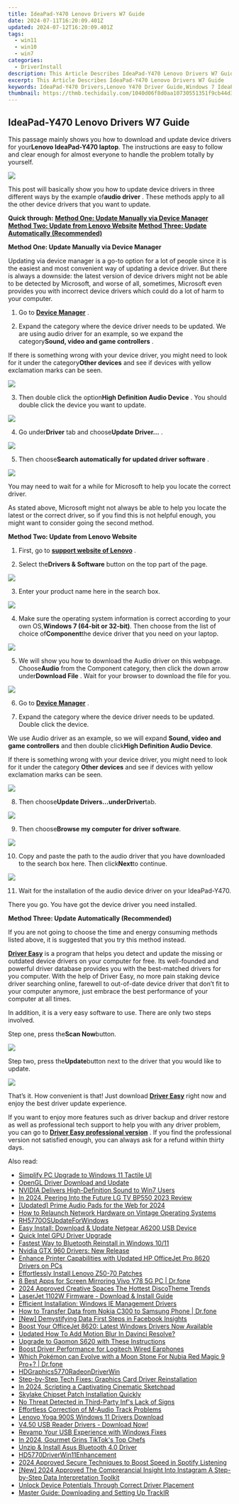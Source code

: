 ```yaml
---
title: IdeaPad-Y470 Lenovo Drivers W7 Guide
date: 2024-07-11T16:20:09.401Z
updated: 2024-07-12T16:20:09.401Z
tags:
  - win11
  - win10
  - win7
categories:
  - DriverInstall
description: This Article Describes IdeaPad-Y470 Lenovo Drivers W7 Guide
excerpt: This Article Describes IdeaPad-Y470 Lenovo Drivers W7 Guide
keywords: IdeaPad-Y470 Drivers,Lenovo Y470 Driver Guide,Windows 7 IdeaPad Drivers,Lenovo Y470 W7 Support,IdeaPad-Y470 System Update Guide,Y470 Lenovo Windows 7 Configuration,IdeaPad-Y470 Compatibility Guide
thumbnail: https://thmb.techidaily.com/1040d06f8d0aa10730551351f9cb44d3bcea699d80952a8774c562402ba30c3b.jpg
---
```


## IdeaPad-Y470 Lenovo Drivers W7 Guide

This passage mainly shows you how to download and update device drivers for your**Lenovo IdeaPad-Y470 laptop**. The instructions are easy to follow and clear enough for almost everyone to handle the problem totally by yourself.
  
![](https://images.drivereasy.com/wp-content/uploads/2016/09/lenovo-ideapad-y470-laptop.jpg)
  
 This post will basically show you how to update device drivers in three different ways by the example of**audio driver** . These methods apply to all the other device drivers that you want to update.
  
**Quick through:**
[**Method One: Update Manually via Device Manager**](#1)
**[Method Two: Update from Lenovo Website](#2)**
**[Method Three: Update Automatically (Recommended)](#3)**
  
 **Method One: Update Manually  via Device Manager**
  
 Updating via device manager is a go-to option for a lot of people since it is the easiest and most convenient way of updating a device driver. But there is always a downside: the latest version of device drivers might not be able to be detected by Microsoft, and worse of all, sometimes, Microsoft even provides you with incorrect device drivers which could do a lot of harm to your computer.
  
 1) Go to **[Device Manager](https://tools.techidaily.com/drivereasy/download/)**  .
  
 2) Expand the category where the device driver needs to be updated. We are using audio driver for an example, so we expand the category**Sound, video and game controllers** .
  
 If there is something wrong with your device driver, you might need to look for it under the category**Other devices**  and see if devices with yellow exclamation marks can be seen.
  
![](https://images.drivereasy.com/wp-content/uploads/2016/09/sound-video-and-game-controllers.png)

 3) Then double click the option**High Definition Audio Device** . You should double click the device you want to update.
  
![](https://images.drivereasy.com/wp-content/uploads/2016/09/high-definition-audio-device.png)
  
 4) Go under**Driver** tab and choose**Update Driver…** .  
  
![](https://images.drivereasy.com/wp-content/uploads/2016/09/update-driver.png)

 5) Then choose**Search automatically for updated driver software** .
  
![](https://images.drivereasy.com/wp-content/uploads/2016/09/search-automatically-for-updated-driver-software.png)

 You may need to wait for a while for Microsoft to help you locate the correct driver.
  
 As stated above, Microsoft might not always be able to help you locate the latest or the correct driver, so if you find this is not helpful enough, you might want to consider going the second method.
  
 **Method Two: Update from Lenovo Website**
  
 1) First, go to **[support website of Lenovo](https://shop-links.co/link/?exclusive=1&publisher_slug=itechdaily19598&url=http%3A%2F%2Fsupport.lenovo.com%2Fus%2Fen%3Ffooter-id%3Dsupport)**  .
  
 2) Select the**Drivers & Software** button on the top part of the page.
  
![](https://images.drivereasy.com/wp-content/uploads/2016/09/img_57e1091dd41a0-1024x433.jpg)

3) Enter your product name here in the search box.  
  
![](https://images.drivereasy.com/wp-content/uploads/2016/09/img_57e10a6c0516b-600x297.jpg)

4) Make sure the operating system information is correct according to your own OS,**Windows 7 (64-bit or 32-bit)**. Then choose from the list of choice of**Component**the device driver that you need on your laptop.
  
![](https://images.drivereasy.com/wp-content/uploads/2016/09/look-for-drivers-or-software-for-your-machine.jpg)
  
 5) We will show you how to download the Audio driver on this webpage. Choose**Audio** from the Component category, then click the down arrow under**Download File** . Wait for your browser to download the file for you.  
  
![](https://images.drivereasy.com/wp-content/uploads/2016/09/download-file-form-lenovo-1024x256.jpg)

6) Go to **[Device Manager](https://tools.techidaily.com/drivereasy/download/)** .
  
7) Expand the category where the device driver needs to be updated. Double click the device.
  
We use Audio driver as an example, so we will expand **Sound, video and game controllers** and then double click**High Definition Audio Device**.
  
 If there is something wrong with your device driver, you might need to look for it under the category **Other devices**  and see if devices with yellow exclamation marks can be seen.  
  
![](https://images.drivereasy.com/wp-content/uploads/2016/09/double-click-high-definition-audio-device.png)
  
8) Then choose**Update Drivers…**under**Driver**tab.  
  
![](https://images.drivereasy.com/wp-content/uploads/2016/09/update-driver.png)

9) Then choose**Browse my computer for driver software**.
  
![](https://images.drivereasy.com/wp-content/uploads/2016/09/browse-my-computer-for-driver-software.png)

10) Copy and paste the path to the audio driver that you have downloaded to the search box here. Then click**Next**to continue.
  
![](https://images.drivereasy.com/wp-content/uploads/2016/09/paste-the-address.png)

11) Wait for the installation of the audio device driver on your IdeaPad-Y470\.
  
There you go. You have got the device driver you need installed.
  
 **Method Three: Update Automatically (Recommended)**
  
If you are not going to choose the time and energy consuming methods listed above, it is suggested that you try this method instead.  
  
[**Driver Easy**](https://tools.techidaily.com/drivereasy/download/) is a program that helps you detect and update the missing or outdated device drivers on your computer for free. Its well-founded and powerful driver database provides you with the best-matched drivers for you computer. With the help of Driver Easy, no more pain staking device driver searching online, farewell to out-of-date device driver that don’t fit to your computer anymore, just embrace the best performance of your computer at all times.
  
In addition, it is a very easy software to use. There are only two steps involved.  
  
Step one, press the**Scan Now**button.
  
![](https://images.drivereasy.com/wp-content/uploads/2017/04/img_58f084541e01e.png)

Step two, press the**Update**button next to the driver that you would like to update.
  
![](https://images.drivereasy.com/wp-content/uploads/2017/04/img_58f0855948ed3.jpg)
  
That’s it. How convenient is that! Just download [**Driver Easy**](https://tools.techidaily.com/drivereasy/download/)  right now and enjoy the best driver update experience.
  
If you want to enjoy more features such as driver backup and driver restore as well as professional tech support to help you with any driver problem, you can go to **[Driver Easy professional version](https://tools.techidaily.com/drivereasy/download/)** . If you find the professional version not satisfied enough, you can always ask for a refund within thirty days.

<ins class="adsbygoogle"
     style="display:block"
     data-ad-format="autorelaxed"
     data-ad-client="ca-pub-7571918770474297"
     data-ad-slot="1223367746"></ins>



<ins class="adsbygoogle"
     style="display:block"
     data-ad-client="ca-pub-7571918770474297"
     data-ad-slot="8358498916"
     data-ad-format="auto"
     data-full-width-responsive="true"></ins>



<span class="atpl-alsoreadstyle">Also read:</span>
<div><ul>
<li><a href="https://driver-install.techidaily.com/simplify-pc-upgrade-to-windows-11-tactile-ui/"><u>Simplify PC Upgrade to Windows 11 Tactile UI</u></a></li>
<li><a href="https://driver-install.techidaily.com/opengl-driver-download-and-update/"><u>OpenGL Driver Download and Update</u></a></li>
<li><a href="https://driver-install.techidaily.com/nvidia-delivers-high-definition-sound-to-win7-users/"><u>NVIDIA Delivers High-Definition Sound to Win7 Users</u></a></li>
<li><a href="https://extra-approaches.techidaily.com/in-2024-peering-into-the-future-lg-tv-bp550-2023-review/"><u>In 2024, Peering Into the Future  LG TV BP550 2023 Review</u></a></li>
<li><a href="https://screen-activity-recording.techidaily.com/updated-prime-audio-pads-for-the-web-for-2024/"><u>[Updated] Prime Audio Pads for the Web for 2024</u></a></li>
<li><a href="https://driver-install.techidaily.com/how-to-relaunch-network-hardware-on-vintage-operating-systems/"><u>How to Relaunch Network Hardware on Vintage Operating Systems</u></a></li>
<li><a href="https://driver-install.techidaily.com/rh5770osupdateforwindows/"><u>RH5770OSUpdateForWindows</u></a></li>
<li><a href="https://driver-install.techidaily.com/easy-install-download-and-update-netgear-a6200-usb-device/"><u>Easy Install: Download & Update Netgear A6200 USB Device</u></a></li>
<li><a href="https://driver-install.techidaily.com/quick-intel-gpu-driver-upgrade/"><u>Quick Intel GPU Driver Upgrade</u></a></li>
<li><a href="https://driver-install.techidaily.com/fastest-way-to-bluetooth-reinstall-in-windows-1011/"><u>Fastest Way to Bluetooth Reinstall in Windows 10/11</u></a></li>
<li><a href="https://driver-install.techidaily.com/nvidia-gtx-960-drivers-new-release/"><u>Nvidia GTX 960 Drivers: New Release</u></a></li>
<li><a href="https://driver-install.techidaily.com/enhance-printer-capabilities-with-updated-hp-officejet-pro-8620-drivers-on-pcs/"><u>Enhance Printer Capabilities with Updated HP OfficeJet Pro 8620 Drivers on PCs</u></a></li>
<li><a href="https://driver-install.techidaily.com/effortlessly-install-lenovo-z50-70-patches/"><u>Effortlessly Install Lenovo Z50-70 Patches</u></a></li>
<li><a href="https://screen-mirror.techidaily.com/8-best-apps-for-screen-mirroring-vivo-y78-5g-pc-drfone-by-drfone-android/"><u>8 Best Apps for Screen Mirroring Vivo Y78 5G PC | Dr.fone</u></a></li>
<li><a href="https://discord-videos.techidaily.com/2024-approved-creative-spaces-the-hottest-discotheme-trends/"><u>2024 Approved  Creative Spaces  The Hottest DiscoTheme Trends</u></a></li>
<li><a href="https://driver-install.techidaily.com/laserjet-1102w-firmware-download-and-install-guide/"><u>LaserJet 1102W Firmware - Download & Install Guide</u></a></li>
<li><a href="https://driver-install.techidaily.com/efficient-installation-windows-ie-management-drivers/"><u>Efficient Installation: Windows IE Management Drivers</u></a></li>
<li><a href="https://android-transfer.techidaily.com/how-to-transfer-data-from-nokia-c300-to-samsung-phone-drfone-by-drfone-transfer-from-android-transfer-from-android/"><u>How to Transfer Data from Nokia C300 to Samsung Phone | Dr.fone</u></a></li>
<li><a href="https://facebook-video-content.techidaily.com/new-demystifying-data-first-steps-in-facebook-insights/"><u>[New] Demystifying Data  First Steps in Facebook Insights</u></a></li>
<li><a href="https://driver-install.techidaily.com/boost-your-officejet-8620-latest-windows-drivers-now-available/"><u>Boost Your OfficeJet 8620: Latest Windows Drivers Now Available</u></a></li>
<li><a href="https://ai-editing-video.techidaily.com/updated-how-to-add-motion-blur-in-davinci-resolve/"><u>Updated How To Add Motion Blur In Davinci Resolve?</u></a></li>
<li><a href="https://driver-install.techidaily.com/upgrade-to-gaomon-s620-with-these-instructions/"><u>Upgrade to Gaomon S620 with These Instructions</u></a></li>
<li><a href="https://driver-install.techidaily.com/boost-driver-performance-for-logitech-wired-earphones/"><u>Boost Driver Performance for Logitech Wired Earphones</u></a></li>
<li><a href="https://pokemon-go-android.techidaily.com/which-pokemon-can-evolve-with-a-moon-stone-for-nubia-red-magic-9-proplus-drfone-by-drfone-virtual-android/"><u>Which Pokémon can Evolve with a Moon Stone For Nubia Red Magic 9 Pro+? | Dr.fone</u></a></li>
<li><a href="https://driver-install.techidaily.com/hdgraphics5770radeondriverwin/"><u>HDGraphics5770RadeonDriverWin</u></a></li>
<li><a href="https://driver-install.techidaily.com/step-by-step-tech-fixes-graphics-card-driver-reinstallation/"><u>Step-by-Step Tech Fixes: Graphics Card Driver Reinstallation</u></a></li>
<li><a href="https://extra-guidance.techidaily.com/in-2024-scripting-a-captivating-cinematic-sketchpad/"><u>In 2024, Scripting a Captivating Cinematic Sketchpad</u></a></li>
<li><a href="https://driver-install.techidaily.com/skylake-chipset-patch-installation-quickly/"><u>Skylake Chipset Patch Installation Quickly</u></a></li>
<li><a href="https://driver-install.techidaily.com/no-threat-detected-in-third-party-infs-lack-of-signs/"><u>No Threat Detected in Third-Party Inf's Lack of Signs</u></a></li>
<li><a href="https://driver-install.techidaily.com/effortless-correction-of-m-audio-track-problems/"><u>Effortless Correction of M-Audio Track Problems</u></a></li>
<li><a href="https://driver-install.techidaily.com/lenovo-yoga-900s-windows-11-drivers-download/"><u>Lenovo Yoga 900S Windows 11 Drivers Download</u></a></li>
<li><a href="https://driver-install.techidaily.com/v450-usb-reader-drivers-download-now/"><u>V4.50 USB Reader Drivers - Download Now!</u></a></li>
<li><a href="https://driver-install.techidaily.com/revamp-your-usb-experience-with-windows-fixes/"><u>Revamp Your USB Experience with Windows Fixes</u></a></li>
<li><a href="https://tiktok-clips.techidaily.com/in-2024-gourmet-grins-tiktoks-top-chefs/"><u>In 2024, Gourmet Grins  TikTok's Top Chefs</u></a></li>
<li><a href="https://driver-install.techidaily.com/unzip-and-install-asus-bluetooth-40-driver/"><u>Unzip & Install Asus Bluetooth 4.0 Driver</u></a></li>
<li><a href="https://driver-install.techidaily.com/hd5770driverwin11enhancement/"><u>HD5770DriverWin11Enhancement</u></a></li>
<li><a href="https://extra-skills.techidaily.com/2024-approved-secure-techniques-to-boost-speed-in-spotify-listening/"><u>2024 Approved  Secure Techniques to Boost Speed in Spotify Listening</u></a></li>
<li><a href="https://instagram-videos.techidaily.com/new-2024-approved-the-comprerancial-insight-into-instagram-a-step-by-step-data-interpretation-toolkit/"><u>[New] 2024 Approved  The Comprerancial Insight Into Instagram  A Step-by-Step Data Interpretation Toolkit</u></a></li>
<li><a href="https://driver-install.techidaily.com/unlock-device-potentials-through-correct-driver-placement/"><u>Unlock Device Potentials Through Correct Driver Placement</u></a></li>
<li><a href="https://driver-install.techidaily.com/master-guide-downloading-and-setting-up-trackir/"><u>Master Guide: Downloading and Setting Up TrackIR</u></a></li>
</ul></div>
